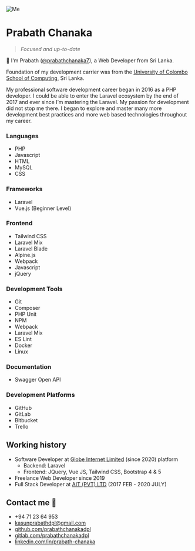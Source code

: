![Me](/docs/assets/images/me.jpeg)

# Prabath Chanaka
> _Focused and up-to-date_

👋 I'm Prabath ([@prabathchanaka7](https://twitter.com/prabathchanaka7/)), a Web Developer from Sri Lanka. 

Foundation of my development carrier was from the [University of Colombo School of Computing](https://ucsc.cmb.ac.lk/), Sri Lanka.

My professional software development career began in 2016 as a PHP developer. I could be able to enter the Laravel ecosystem by the end of 2017 and ever since I’m mastering the Laravel. My passion for development did not stop me there. I began to explore and master many more development best practices and more web based technologies throughout my career.

### Languages
- PHP
- Javascript
- HTML
- MySQL
- CSS

### Frameworks
- Laravel
- Vue.js (Beginner Level)

### Frontend
- Tailwind CSS
- Laravel Mix
- Laravel Blade
- Alpine.js
- Webpack
- Javascript
- jQuery

### Development Tools
- Git
- Composer
- PHP Unit
- NPM
- Webpack
- Laravel Mix
- ES Lint
- Docker
- Linux

### Documentation
 - Swagger Open API 

### Development Platforms
- GitHub
- GitLab
- Bitbucket
- Trello

## Working history
- Software Developer at [Globe Internet Limited](https://www.linkedin.com/company/globe-internet-limited/mycompany/) (since 2020)
  platform
    - Backend: Laravel
    - Frontend: JQuery, Vue JS, Tailwind CSS, Bootstrap 4 & 5
- Freelance Web Developer since 2019 
- Full Stack Developer at [AIT (PVT) LTD](https://www.facebook.com/aitlab.lk/) (2017 FEB - 2020 JULY)

## Contact me 🤙
- +94 71 23 64 953
- kasunprabathdpl@gmail.com
- [github.com/prabathchanakadpl](https://github.com/prabathchanakadpl/)
- [gitlab.com/prabathchanakadpl](https://gitlab.com/prabathchanakadpl)
- [linkedin.com/in/prabath-chanaka](https://www.linkedin.com/in/prabath-chanaka-9a46b0b3/)
